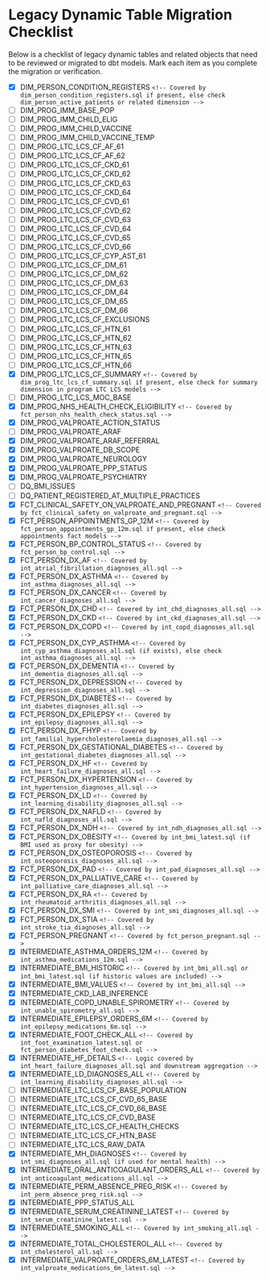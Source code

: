# Legacy Dynamic Table Migration Checklist

Below is a checklist of legacy dynamic tables and related objects that need to be reviewed or migrated to dbt models. Mark each item as you complete the migration or verification.

- [X] DIM_PERSON_CONDITION_REGISTERS  `<!-- Covered by dim_person_condition_registers.sql if present, else check dim_person_active_patients or related dimension -->`
- [ ] DIM_PROG_IMM_BASE_POP
- [ ] DIM_PROG_IMM_CHILD_ELIG
- [ ] DIM_PROG_IMM_CHILD_VACCINE
- [ ] DIM_PROG_IMM_CHILD_VACCINE_TEMP
- [ ] DIM_PROG_LTC_LCS_CF_AF_61
- [ ] DIM_PROG_LTC_LCS_CF_AF_62
- [ ] DIM_PROG_LTC_LCS_CF_CKD_61
- [ ] DIM_PROG_LTC_LCS_CF_CKD_62
- [ ] DIM_PROG_LTC_LCS_CF_CKD_63
- [ ] DIM_PROG_LTC_LCS_CF_CKD_64
- [ ] DIM_PROG_LTC_LCS_CF_CVD_61
- [ ] DIM_PROG_LTC_LCS_CF_CVD_62
- [ ] DIM_PROG_LTC_LCS_CF_CVD_63
- [ ] DIM_PROG_LTC_LCS_CF_CVD_64
- [ ] DIM_PROG_LTC_LCS_CF_CVD_65
- [ ] DIM_PROG_LTC_LCS_CF_CVD_66
- [ ] DIM_PROG_LTC_LCS_CF_CYP_AST_61
- [ ] DIM_PROG_LTC_LCS_CF_DM_61
- [ ] DIM_PROG_LTC_LCS_CF_DM_62
- [ ] DIM_PROG_LTC_LCS_CF_DM_63
- [ ] DIM_PROG_LTC_LCS_CF_DM_64
- [ ] DIM_PROG_LTC_LCS_CF_DM_65
- [ ] DIM_PROG_LTC_LCS_CF_DM_66
- [ ] DIM_PROG_LTC_LCS_CF_EXCLUSIONS
- [ ] DIM_PROG_LTC_LCS_CF_HTN_61
- [ ] DIM_PROG_LTC_LCS_CF_HTN_62
- [ ] DIM_PROG_LTC_LCS_CF_HTN_63
- [ ] DIM_PROG_LTC_LCS_CF_HTN_65
- [ ] DIM_PROG_LTC_LCS_CF_HTN_66
- [X] DIM_PROG_LTC_LCS_CF_SUMMARY  `<!-- Covered by dim_prog_ltc_lcs_cf_summary.sql if present, else check for summary dimension in program LTC LCS models -->`
- [ ] DIM_PROG_LTC_LCS_MOC_BASE
- [X] DIM_PROG_NHS_HEALTH_CHECK_ELIGIBILITY  `<!-- Covered by fct_person_nhs_health_check_status.sql -->`
- [X] DIM_PROG_VALPROATE_ACTION_STATUS
- [ ] DIM_PROG_VALPROATE_ARAF
- [X] DIM_PROG_VALPROATE_ARAF_REFERRAL
- [X] DIM_PROG_VALPROATE_DB_SCOPE
- [X] DIM_PROG_VALPROATE_NEUROLOGY
- [X] DIM_PROG_VALPROATE_PPP_STATUS
- [X] DIM_PROG_VALPROATE_PSYCHIATRY
- [ ] DQ_BMI_ISSUES
- [ ] DQ_PATIENT_REGISTERED_AT_MULTIPLE_PRACTICES
- [X] FCT_CLINICAL_SAFETY_ON_VALPROATE_AND_PREGNANT  `<!-- Covered by fct_clinical_safety_on_valproate_and_pregnant.sql -->`
- [X] FCT_PERSON_APPOINTMENTS_GP_12M  `<!-- Covered by fct_person_appointments_gp_12m.sql if present, else check appointments fact models -->`
- [X] FCT_PERSON_BP_CONTROL_STATUS  `<!-- Covered by fct_person_bp_control.sql -->`
- [X] FCT_PERSON_DX_AF  `<!-- Covered by int_atrial_fibrillation_diagnoses_all.sql -->`
- [X] FCT_PERSON_DX_ASTHMA  `<!-- Covered by int_asthma_diagnoses_all.sql -->`
- [X] FCT_PERSON_DX_CANCER  `<!-- Covered by int_cancer_diagnoses_all.sql -->`
- [X] FCT_PERSON_DX_CHD  `<!-- Covered by int_chd_diagnoses_all.sql -->`
- [X] FCT_PERSON_DX_CKD  `<!-- Covered by int_ckd_diagnoses_all.sql -->`
- [X] FCT_PERSON_DX_COPD  `<!-- Covered by int_copd_diagnoses_all.sql -->`
- [X] FCT_PERSON_DX_CYP_ASTHMA  `<!-- Covered by int_cyp_asthma_diagnoses_all.sql (if exists), else check int_asthma_diagnoses_all.sql -->`
- [X] FCT_PERSON_DX_DEMENTIA  `<!-- Covered by int_dementia_diagnoses_all.sql -->`
- [X] FCT_PERSON_DX_DEPRESSION  `<!-- Covered by int_depression_diagnoses_all.sql -->`
- [X] FCT_PERSON_DX_DIABETES  `<!-- Covered by int_diabetes_diagnoses_all.sql -->`
- [X] FCT_PERSON_DX_EPILEPSY  `<!-- Covered by int_epilepsy_diagnoses_all.sql -->`
- [X] FCT_PERSON_DX_FHYP  `<!-- Covered by int_familial_hypercholesterolaemia_diagnoses_all.sql -->`
- [X] FCT_PERSON_DX_GESTATIONAL_DIABETES  `<!-- Covered by int_gestational_diabetes_diagnoses_all.sql -->`
- [X] FCT_PERSON_DX_HF  `<!-- Covered by int_heart_failure_diagnoses_all.sql -->`
- [X] FCT_PERSON_DX_HYPERTENSION  `<!-- Covered by int_hypertension_diagnoses_all.sql -->`
- [X] FCT_PERSON_DX_LD  `<!-- Covered by int_learning_disability_diagnoses_all.sql -->`
- [X] FCT_PERSON_DX_NAFLD  `<!-- Covered by int_nafld_diagnoses_all.sql -->`
- [X] FCT_PERSON_DX_NDH  `<!-- Covered by int_ndh_diagnoses_all.sql -->`
- [X] FCT_PERSON_DX_OBESITY  `<!-- Covered by int_bmi_latest.sql (if BMI used as proxy for obesity) -->`
- [X] FCT_PERSON_DX_OSTEOPOROSIS  `<!-- Covered by int_osteoporosis_diagnoses_all.sql -->`
- [X] FCT_PERSON_DX_PAD  `<!-- Covered by int_pad_diagnoses_all.sql -->`
- [X] FCT_PERSON_DX_PALLIATIVE_CARE  `<!-- Covered by int_palliative_care_diagnoses_all.sql -->`
- [X] FCT_PERSON_DX_RA  `<!-- Covered by int_rheumatoid_arthritis_diagnoses_all.sql -->`
- [X] FCT_PERSON_DX_SMI  `<!-- Covered by int_smi_diagnoses_all.sql -->`
- [X] FCT_PERSON_DX_STIA  `<!-- Covered by int_stroke_tia_diagnoses_all.sql -->`
- [X] FCT_PERSON_PREGNANT  `<!-- Covered by fct_person_pregnant.sql -->`
- [X] INTERMEDIATE_ASTHMA_ORDERS_12M  `<!-- Covered by int_asthma_medications_12m.sql -->`
- [X] INTERMEDIATE_BMI_HISTORIC  `<!-- Covered by int_bmi_all.sql or int_bmi_latest.sql (if historic values are included) -->`
- [X] INTERMEDIATE_BMI_VALUES  `<!-- Covered by int_bmi_all.sql -->`
- [X] INTERMEDIATE_CKD_LAB_INFERENCE
- [X] INTERMEDIATE_COPD_UNABLE_SPIROMETRY  `<!-- Covered by int_unable_spirometry_all.sql -->`
- [X] INTERMEDIATE_EPILEPSY_ORDERS_6M  `<!-- Covered by int_epilepsy_medications_6m.sql -->`
- [X] INTERMEDIATE_FOOT_CHECK_ALL  `<!-- Covered by int_foot_examination_latest.sql or fct_person_diabetes_foot_check.sql -->`
- [X] INTERMEDIATE_HF_DETAILS  `<!-- Logic covered by int_heart_failure_diagnoses_all.sql and downstream aggregation -->`
- [X] INTERMEDIATE_LD_DIAGNOSES_ALL  `<!-- Covered by int_learning_disability_diagnoses_all.sql -->`
- [ ] INTERMEDIATE_LTC_LCS_CF_BASE_POPULATION
- [ ] INTERMEDIATE_LTC_LCS_CF_CVD_65_BASE
- [ ] INTERMEDIATE_LTC_LCS_CF_CVD_66_BASE
- [ ] INTERMEDIATE_LTC_LCS_CF_CVD_BASE
- [ ] INTERMEDIATE_LTC_LCS_CF_HEALTH_CHECKS
- [ ] INTERMEDIATE_LTC_LCS_CF_HTN_BASE
- [ ] INTERMEDIATE_LTC_LCS_RAW_DATA
- [X] INTERMEDIATE_MH_DIAGNOSES  `<!-- Covered by int_smi_diagnoses_all.sql (if used for mental health) -->`
- [X] INTERMEDIATE_ORAL_ANTICOAGULANT_ORDERS_ALL  `<!-- Covered by int_anticoagulant_medications_all.sql -->`
- [X] INTERMEDIATE_PERM_ABSENCE_PREG_RISK  `<!-- Covered by int_perm_absence_preg_risk.sql -->`
- [X] INTERMEDIATE_PPP_STATUS_ALL
- [X] INTERMEDIATE_SERUM_CREATININE_LATEST  `<!-- Covered by int_serum_creatinine_latest.sql -->`
- [X] INTERMEDIATE_SMOKING_ALL  `<!-- Covered by int_smoking_all.sql -->`
- [X] INTERMEDIATE_TOTAL_CHOLESTEROL_ALL  `<!-- Covered by int_cholesterol_all.sql -->`
- [X] INTERMEDIATE_VALPROATE_ORDERS_6M_LATEST  `<!-- Covered by int_valproate_medications_6m_latest.sql -->`
